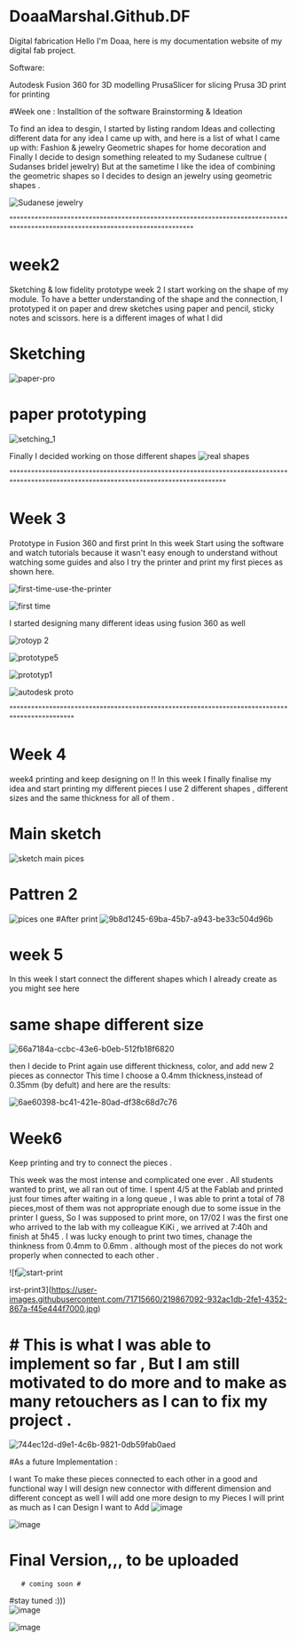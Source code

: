 # DoaaMarshal.Github.DF
Digital fabrication 
Hello I'm Doaa, here is my  documentation website of my digital fab project.


Software:

Autodesk Fusion 360 for 3D modelling
PrusaSlicer for slicing
Prusa 3D print for printing

#Week one :
Installtion of the software 
Brainstorming & Ideation

To find an idea to desgin, I started by listing random Ideas and  collecting  different  data for any idea I came up with,  and here is a list of  what I came up with:
Fashion & jewelry
Geometric shapes for  home decoration 
and Finally I decide to design something releated to my Sudanese cultrue ( Sudanses bridel jewelry)
But at the sametime I like the idea of combining the geometric shapes so I decides to design an jewelry using geometric shapes .

![Sudanese jewelry](https://user-images.githubusercontent.com/71715660/219802268-3180146c-0534-4904-9106-1d0ccfe42694.png)


""""""""""""""""""""""""""""""""""""""""""""""""""""""""""""""""""""""""""""""""""""""""""""""""""""""""""""""""""""""""""""""""

# week2
Sketching & low fidelity prototype 
 week 2 I start working on the shape of my module. 
 To have a better understanding of the shape and the connection,
 I prototyped it on paper and drew sketches using paper and pencil, sticky notes and scissors.
 here is a different images of what I did
 # Sketching 
![paper-pro](https://user-images.githubusercontent.com/71715660/219864383-25b04264-5d11-4c96-99f8-6bc2eb25c3de.png)

# paper prototyping 
![setching_1](https://user-images.githubusercontent.com/71715660/219864427-bc515e1f-7a53-47f1-876a-118fa383432b.jpg)

Finally I decided working on those different shapes
![real shapes](https://user-images.githubusercontent.com/71715660/219864454-3891ac2a-5942-4f8b-b547-fc0ba70142b8.png)

"""""""""""""""""""""""""""""""""""""""""""""""""""""""""""""""""""""""""""""""""""""""""""""""""""""""""""""""""""""""""""""""""""""""""

# Week 3
Prototype in Fusion 360 and first print 
In this week Start using the software and watch tutorials because it wasn't easy enough to understand without watching some guides 
and also I try the printer and print my first pieces as shown here.

![first-time-use-the-printer](https://user-images.githubusercontent.com/71715660/219865213-79c9478a-68d5-4f92-bb60-91edf0f1adc0.jpg)


![first time](https://user-images.githubusercontent.com/71715660/219865163-81db8f6b-6844-4401-90fd-410a9f82f7bd.png)

I started designing many different  ideas using fusion 360 as well

![rotoyp 2](https://user-images.githubusercontent.com/71715660/219865251-bdc7b68a-79e9-4bd0-87f1-003f73d0568e.png)


![prototype5](https://user-images.githubusercontent.com/71715660/219865254-5767ff21-5eb0-41b8-9120-5820b20c474c.png)

![prototyp1](https://user-images.githubusercontent.com/71715660/219865261-0668f1aa-2a88-4ea0-bdc6-0973fb5cf21a.png)

![autodesk proto](https://user-images.githubusercontent.com/71715660/219865269-90ae20f5-9fa8-4ab2-b7ca-9b2e2c44ed1f.png)

"""""""""""""""""""""""""""""""""""""""""""""""""""""""""""""""""""""""""""""""""""""""""""""""

# Week 4
week4 printing and keep designing on !!
In this week I finally finalise my idea and start printing my different pieces 
I use 2 different shapes , different sizes and the same thickness for all of them .
 # Main sketch 

![sketch main pices](https://user-images.githubusercontent.com/71715660/219865315-5f9704d3-ef5d-45c2-a12a-914ef8e49aa5.png)

# Pattren 2
![pices one](https://user-images.githubusercontent.com/71715660/219865322-f886d2bd-7840-4f7a-a94e-3b784fc0cdb8.png)
#After print
![9b8d1245-69ba-45b7-a943-be33c504d96b](https://user-images.githubusercontent.com/71715660/219866318-4b9605f9-2920-48a1-8ccb-ab5500fa881a.png)


# week 5
In this week I start connect the different shapes which I already create as you might see here
# same shape different size 
![66a7184a-ccbc-43e6-b0eb-512fb18f6820](https://user-images.githubusercontent.com/71715660/219866348-03a2493e-db25-4c10-92d1-5f679f118cca.png)

 then I decide to Print again use different thickness, color, and add new 2 pieces as connector 
 This time I choose a 0.4mm thickness,instead of 0.35mm (by defult) and here are the results:

![6ae60398-bc41-421e-80ad-df38c68d7c76](https://user-images.githubusercontent.com/71715660/219866415-b5ac8cba-a307-42a6-9366-3c15d3b3f9d8.png)

# Week6
Keep printing and try to connect the pieces .


This week was the most intense and complicated one ever   .
All students wanted to print, we all ran out of time. I spent 4/5 at the Fablab and printed just four times after waiting in a long queue ,  I was able to print a total of   78 pieces,most of them was not appropriate enough due to some issue in the printer I guess, So I was supposed to print more,
on 17/02 I was the first one who arrived to the lab with my colleague KiKi , we arrived at 7:40h and finish at 5h45 .
I was lucky enough to print two times, chanage the thinkness from 0.4mm to 0.6mm . although most of the pieces do not work properly when connected to each other .

![f![start-print](https://user-images.githubusercontent.com/71715660/219867100-cf6f9b95-2e5f-441c-a760-27a63dae929f.jpg)

irst-print3](https://user-images.githubusercontent.com/71715660/219867092-932ac1db-2fe1-4352-867a-f45e444f7000.jpg)

# # This is what I was able to implement so far , But I am still motivated to do more and to make as many retouchers as I can to fix my project .

![744ec12d-d9e1-4c6b-9821-0db59fab0aed](https://user-images.githubusercontent.com/71715660/219867541-91a52186-4843-43c9-8d4c-faec07191282.png)

#As a future Implementation :

I want To  make these pieces  connected to each other  in a good and functional way 
I will design new connector with different dimension and different concept as well 
I will  add one more design to my Pieces 
I will print as much as I can 
Design I want to Add 
 ![image](https://user-images.githubusercontent.com/71715660/219950845-0c1ff0ec-cfa1-4fd9-b36d-032ebe4a0efd.png)

![image](https://user-images.githubusercontent.com/71715660/219950878-70e406bf-f65c-473a-aba2-563ca03c31da.png)


 # Final Version,,, to be uploaded 
       # coming soon #
 #stay tuned :)))      
 ![image](https://user-images.githubusercontent.com/71715660/219952907-4a135511-fc0f-4675-b777-7579b6863e79.png)
 
 
 ![image](https://user-images.githubusercontent.com/71715660/219952927-655c8c36-bd25-449b-a902-43611bc93196.png)


